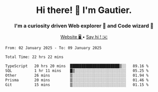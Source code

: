 <h1 align="center">Hi there! 👋 I'm Gautier.</h1>
<h3 align="center">I'm a curiosity driven Web explorer 🚀 and Code wizard 🧙</h3>

<p align="center">
  <a href="https://xisabla.github.io/">Website 🖥️ </a> •
  <a href="mailto:xisabla.dev@gmail.com">Say hi ! ✉️</a>
</p>

<!--START_SECTION:waka-->

```txt
From: 02 January 2025 - To: 09 January 2025

Total Time: 22 hrs 22 mins

TypeScript   20 hrs 20 mins  ██████████████████████▒░░   89.16 %
SQL          1 hr 11 mins    █▒░░░░░░░░░░░░░░░░░░░░░░░   05.25 %
Other        26 mins         ▒░░░░░░░░░░░░░░░░░░░░░░░░   01.94 %
Prisma       20 mins         ▒░░░░░░░░░░░░░░░░░░░░░░░░   01.46 %
Git          15 mins         ▒░░░░░░░░░░░░░░░░░░░░░░░░   01.15 %
```

<!--END_SECTION:waka-->
